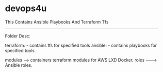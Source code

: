 # devops4u
This Contains Ansible Playbooks And Terraform Tfs

----------------------------------------------

Folder Desc:
 
terraform: - contains tfs for specified tools
ansible:  - contains playbooks for specified tools


modules --> containers terraform modules for AWS LXD Docker. 
roles  ---> Ansible roles.




